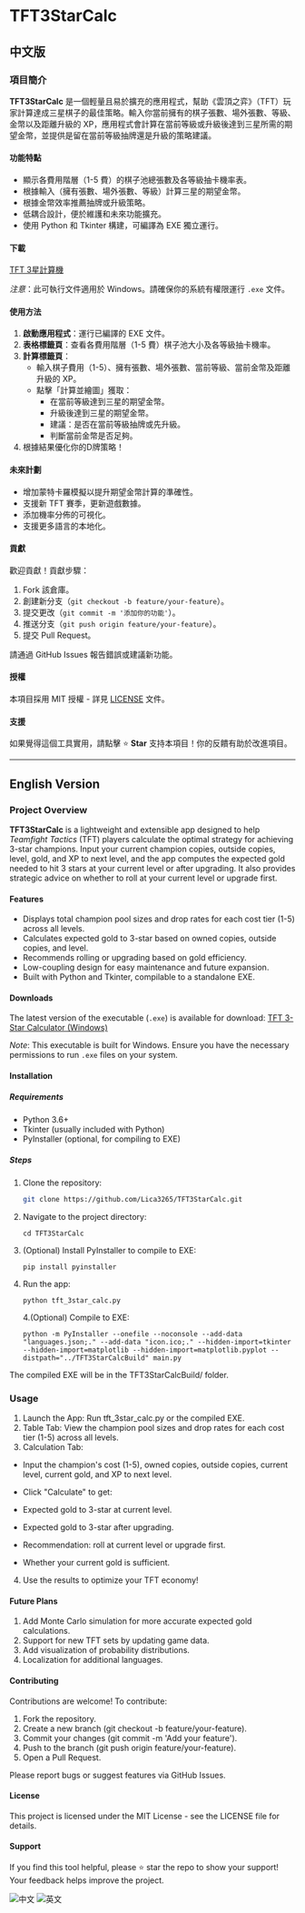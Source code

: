 # TFT3StarCalc

## 中文版

### 項目簡介
**TFT3StarCalc** 是一個輕量且易於擴充的應用程式，幫助《雲頂之弈》（TFT）玩家計算達成三星棋子的最佳策略。輸入你當前擁有的棋子張數、場外張數、等級、金幣以及距離升級的 XP，應用程式會計算在當前等級或升級後達到三星所需的期望金幣，並提供是留在當前等級抽牌還是升級的策略建議。

#### 功能特點
- 顯示各費用階層（1-5 費）的棋子池總張數及各等級抽卡機率表。
- 根據輸入（擁有張數、場外張數、等級）計算三星的期望金幣。
- 根據金幣效率推薦抽牌或升級策略。
- 低耦合設計，便於維護和未來功能擴充。
- 使用 Python 和 Tkinter 構建，可編譯為 EXE 獨立運行。

#### 下載
[TFT 3星計算機](https://github.com/Lica3265/TFT3StarCalc/releases/download/Initial_release/TFT3StarCalc.exe)

*注意*：此可執行文件適用於 Windows。請確保你的系統有權限運行 `.exe` 文件。

#### 使用方法
1. **啟動應用程式**：運行已編譯的 EXE 文件。
2. **表格標籤頁**：查看各費用階層（1-5 費）棋子池大小及各等級抽卡機率。
3. **計算標籤頁**：
   - 輸入棋子費用（1-5）、擁有張數、場外張數、當前等級、當前金幣及距離升級的 XP。
   - 點擊「計算並繪圖」獲取：
     - 在當前等級達到三星的期望金幣。
     - 升級後達到三星的期望金幣。
     - 建議：是否在當前等級抽牌或先升級。
     - 判斷當前金幣是否足夠。
4. 根據結果優化你的D牌策略！

#### 未來計劃
- 增加蒙特卡羅模擬以提升期望金幣計算的準確性。
- 支援新 TFT 賽季，更新遊戲數據。
- 添加機率分佈的可視化。
- 支援更多語言的本地化。

#### 貢獻
歡迎貢獻！貢獻步驟：
1. Fork 該倉庫。
2. 創建新分支（`git checkout -b feature/your-feature`）。
3. 提交更改（`git commit -m '添加你的功能'`）。
4. 推送分支（`git push origin feature/your-feature`）。
5. 提交 Pull Request。

請通過 GitHub Issues 報告錯誤或建議新功能。

#### 授權
本項目採用 MIT 授權 - 詳見 [LICENSE](LICENSE) 文件。

#### 支援
如果覺得這個工具實用，請點擊 ⭐ **Star** 支持本項目！你的反饋有助於改進項目。

---

## English Version

### Project Overview
**TFT3StarCalc** is a lightweight and extensible app designed to help *Teamfight Tactics* (TFT) players calculate the optimal strategy for achieving 3-star champions. Input your current champion copies, outside copies, level, gold, and XP to next level, and the app computes the expected gold needed to hit 3 stars at your current level or after upgrading. It also provides strategic advice on whether to roll at your current level or upgrade first.

#### Features
- Displays total champion pool sizes and drop rates for each cost tier (1-5) across all levels.
- Calculates expected gold to 3-star based on owned copies, outside copies, and level.
- Recommends rolling or upgrading based on gold efficiency.
- Low-coupling design for easy maintenance and future expansion.
- Built with Python and Tkinter, compilable to a standalone EXE.

#### Downloads
The latest version of the executable (`.exe`) is available for download:
[TFT 3-Star Calculator (Windows)](https://github.com/Lica3265/TFT3StarCalc/releases/download/Initial_release/TFT3StarCalc.exe)

*Note*: This executable is built for Windows. Ensure you have the necessary permissions to run `.exe` files on your system.

#### Installation

##### Requirements
- Python 3.6+
- Tkinter (usually included with Python)
- PyInstaller (optional, for compiling to EXE)

##### Steps
1. Clone the repository:
   ```bash
   git clone https://github.com/Lica3265/TFT3StarCalc.git
   ```
2. Navigate to the project directory:
   ```
   cd TFT3StarCalc
   ```


3. (Optional) Install PyInstaller to compile to EXE:
   ```
   pip install pyinstaller
   ```

3. Run the app:
   ```
   python tft_3star_calc.py
   ```
   4.(Optional) Compile to EXE:
   ```
   python -m PyInstaller --onefile --noconsole --add-data "languages.json;." --add-data "icon.ico;." --hidden-import=tkinter --hidden-import=matplotlib --hidden-import=matplotlib.pyplot --distpath="../TFT3StarCalcBuild" main.py
   ```

The compiled EXE will be in the TFT3StarCalcBuild/ folder.
### Usage

1. Launch the App: Run tft_3star_calc.py or the compiled EXE.
2. Table Tab: View the champion pool sizes and drop rates for each cost tier (1-5) across all levels.
3. Calculation Tab:

- Input the champion's cost (1-5), owned copies, outside copies, current level, current gold, and XP to next level.
- Click "Calculate" to get:

- Expected gold to 3-star at current level.
- Expected gold to 3-star after upgrading.
- Recommendation: roll at current level or upgrade first.
- Whether your current gold is sufficient.




4. Use the results to optimize your TFT economy!

#### Future Plans

1. Add Monte Carlo simulation for more accurate expected gold calculations.
2. Support for new TFT sets by updating game data.
3. Add visualization of probability distributions.
4. Localization for additional languages.

#### Contributing
Contributions are welcome! To contribute:

1. Fork the repository.
2. Create a new branch (git checkout -b feature/your-feature).
3. Commit your changes (git commit -m 'Add your feature').
4. Push to the branch (git push origin feature/your-feature).
5. Open a Pull Request.

Please report bugs or suggest features via GitHub Issues.
#### License
This project is licensed under the MIT License - see the LICENSE file for details.
#### Support
If you find this tool helpful, please ⭐ star the repo to show your support! Your feedback helps improve the project.

![中文](assets/zh.png)
![英文](assets/en.png)